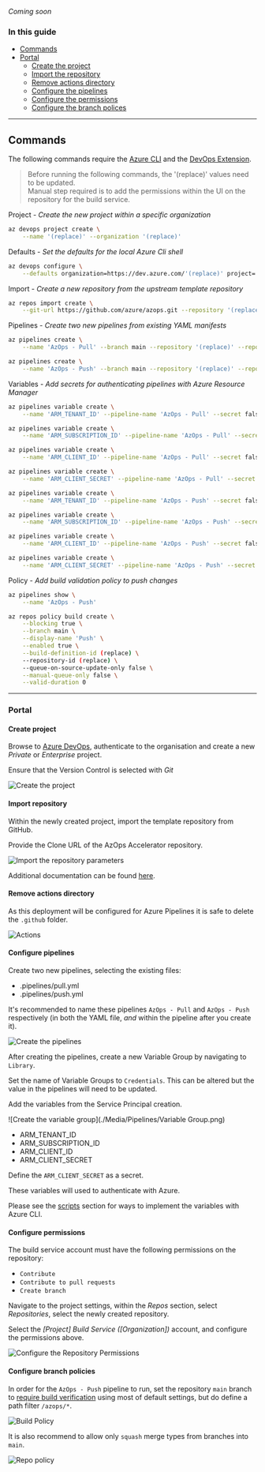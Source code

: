 _Coming soon_

### In this guide

- [Commands](#commands)
- [Portal](#portal)
  - [Create the project](#create-project)
  - [Import the repository](#import-repository)
  - [Remove actions directory](#remove-actions-directory)
  - [Configure the pipelines](#configure-pipelines)
  - [Configure the permissions](#configure-permissions)
  - [Configure the branch polices](#configure-branch-policies)

---

## Commands

The following commands require the [Azure CLI](https://docs.microsoft.com/en-us/cli/azure/) and the [DevOps Extension](https://docs.microsoft.com/en-us/azure/devops/cli/?view=azure-devops).

> Before running the following commands, the '(replace)' values need to be updated.  
> Manual step required is to add the permissions within the UI on the repository for the build service.

Project - _Create the new project within a specific organization_

```bash
az devops project create \
    --name '(replace)' --organization '(replace)'
```

Defaults - _Set the defaults for the local Azure Cli shell_

```bash
az devops configure \
    --defaults organization=https://dev.azure.com/'(replace)' project='(replace)'
```

Import - _Create a new repository from the upstream template repository_

```bash
az repos import create \
    --git-url https://github.com/azure/azops.git --repository '(replace)'
```

Pipelines - _Create two new pipelines from existing YAML manifests_

```bash
az pipelines create \
    --name 'AzOps - Pull' --branch main --repository '(replace)' --repository-type tfsgit --yaml-path .pipelines/pull.yml

az pipelines create \
    --name 'AzOps - Push' --branch main --repository '(replace)' --repository-type tfsgit --yaml-path .pipelines/push.yml
```

Variables - _Add secrets for authenticating pipelines with Azure Resource Manager_

```bash
az pipelines variable create \
    --name 'ARM_TENANT_ID' --pipeline-name 'AzOps - Pull' --secret false --value '(replace)'

az pipelines variable create \
    --name 'ARM_SUBSCRIPTION_ID' --pipeline-name 'AzOps - Pull' --secret false --value '(replace)'

az pipelines variable create \
    --name 'ARM_CLIENT_ID' --pipeline-name 'AzOps - Pull' --secret false --value '(replace)'

az pipelines variable create \
    --name 'ARM_CLIENT_SECRET' --pipeline-name 'AzOps - Pull' --secret true --value '(replace)'

az pipelines variable create \
    --name 'ARM_TENANT_ID' --pipeline-name 'AzOps - Push' --secret false --value '(replace)'

az pipelines variable create \
    --name 'ARM_SUBSCRIPTION_ID' --pipeline-name 'AzOps - Push' --secret false --value '(replace)'

az pipelines variable create \
    --name 'ARM_CLIENT_ID' --pipeline-name 'AzOps - Push' --secret false --value '(replace)'

az pipelines variable create \
    --name 'ARM_CLIENT_SECRET' --pipeline-name 'AzOps - Push' --secret true --value '(replace)'
```

Policy - _Add build validation policy to push changes_

```bash
az pipelines show \
    --name 'AzOps - Push'

az repos policy build create \
    --blocking true \
    --branch main \
    --display-name 'Push' \
    --enabled true \
    --build-definition-id (replace) \
    --repository-id (replace) \
    --queue-on-source-update-only false \
    --manual-queue-only false \
    --valid-duration 0
```

---

### Portal

#### Create project

Browse to [Azure DevOps](https://dev.azure.com), authenticate to the organisation and create a new _Private_ or _Enterprise_ project.

Ensure that the Version Control is selected with *Git*

![Create the project](./Media/Pipelines/Project-Creation.png)

#### Import repository

Within the newly created project, import the template repository from GitHub.

Provide the Clone URL of the AzOps Accelerator repository.

![Import the repository parameters](./Media/Pipelines/Import-Repository.png)

Additional documentation can be found [here](https://docs.microsoft.com/azure/devops/repos/git/import-git-repository).

#### Remove actions directory

As this deployment will be configured for Azure Pipelines it is safe to delete the `.github` folder.

![Actions](./Media/Pipelines/Delete-Actions.png)

#### Configure pipelines

Create two new pipelines, selecting the existing files:

- .pipelines/pull.yml
- .pipelines/push.yml

It's recommended to name these pipelines `AzOps - Pull` and `AzOps - Push` respectively (in both the YAML file, *and* within the pipeline after you create it).

![Create the pipelines](./Media/Pipelines/Pipeline-Creation.png)

After creating the pipelines, create a new Variable Group by navigating to `Library`.

Set the name of Variable Groups to `Credentials`. This can be altered but the value in the pipelines will need to be updated.

Add the variables from the Service Principal creation.

![Create the variable group](./Media/Pipelines/Variable Group.png)

- ARM_TENANT_ID
- ARM_SUBSCRIPTION_ID
- ARM_CLIENT_ID
- ARM_CLIENT_SECRET

Define the `ARM_CLIENT_SECRET` as a secret.

These variables will used to authenticate with Azure.

Please see the [scripts](#scripts) section for ways to implement the variables with Azure CLI.

#### Configure permissions

The build service account must have the following permissions on the repository:

- `Contribute`
- `Contribute to pull requests`
- `Create branch`

Navigate to the project settings, within the *Repos* section, select *Repositories*, select the newly created repository.

Select the *[Project] Build Service ([Organization])* account, and configure the permissions above.

![Configure the Repository Permissions](./Media/Pipelines/Repository-Permissions.png)

#### Configure branch policies

In order for the `AzOps - Push` pipeline to run, set the repository `main` branch to [require build verification](https://docs.microsoft.com/azure/devops/repos/git/branch-policies) using most of default settings, but do define a path filter `/azops/*`.

![Build Policy](./Media/Pipelines/Branch-Policies.png)

It is also recommend to allow only `squash` merge types from branches into `main`.

![Repo policy](./Media/Pipelines/Merge-Types.png)
